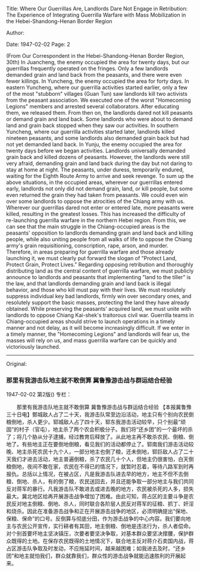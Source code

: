 Title: Where Our Guerrillas Are, Landlords Dare Not Engage in Retribution: The Experience of Integrating Guerrilla Warfare with Mass Mobilization in the Hebei-Shandong-Henan Border Region

Author:

Date: 1947-02-02
Page: 2

(From Our Correspondent in the Hebei-Shandong-Henan Border Region, 30th) In Juancheng, the enemy occupied the area for twenty days, but our guerrillas frequently operated on the fringes. Only a few landlords demanded grain and land back from the peasants, and there were even fewer killings. In Yuncheng, the enemy occupied the area for forty days. In eastern Yuncheng, where our guerrilla activities started earlier, only a few of the most "stubborn" villages (Guan Tun) saw landlords kill two activists from the peasant association. We executed one of the worst "Homecoming Legions" members and arrested several collaborators. After educating them, we released them. From then on, the landlords dared not kill peasants or demand grain and land back. Some landlords who were about to demand land and grain back stopped when they saw our activities. In southern Yuncheng, where our guerrilla activities started later, landlords killed nineteen peasants, and some landlords also demanded grain back but had not yet demanded land back. In Yunju, the enemy occupied the area for twenty days before we began activities. Landlords universally demanded grain back and killed dozens of peasants. However, the landlords were still very afraid, demanding grain and land back during the day but not daring to stay at home at night. The peasants, under duress, temporarily endured, waiting for the Eighth Route Army to arrive and seek revenge. To sum up the above situations, in the occupied areas, wherever our guerrillas entered early, landlords not only did not demand grain, land, or kill people, but some even returned the grain they had taken from peasants. We could even win over some landlords to oppose the atrocities of the Chiang army with us. Wherever our guerrillas dared not enter or entered late, more peasants were killed, resulting in the greatest losses. This has increased the difficulty of re-launching guerrilla warfare in the northern Hebei region. From this, we can see that the main struggle in the Chiang-occupied areas is the peasants' opposition to landlords demanding grain and land back and killing people, while also uniting people from all walks of life to oppose the Chiang army's grain requisitioning, conscription, rape, arson, and murder. Therefore, in areas preparing for guerrilla warfare and those already launching it, we must clearly put forward the slogan of "Protect Land, Protect Grain, Protect Lives." Regarding opposing retribution and thoroughly distributing land as the central content of guerrilla warfare, we must publicly announce to landlords and peasants that implementing "land to the tiller" is the law, and that landlords demanding grain and land back is illegal behavior, and those who kill must pay with their lives. We must resolutely suppress individual key bad landlords, firmly win over secondary ones, and resolutely support the basic masses, protecting the land they have already obtained. While preserving the peasants' acquired land, we must unite with landlords to oppose Chiang Kai-shek's traitorous civil war. Guerrilla teams in Chiang-occupied areas should strive to launch operations in a timely manner and not delay, as it will become increasingly difficult. If we enter in a timely manner, the "Homecoming Legions" and landlords will fear us, the masses will rely on us, and mass guerrilla warfare can be quickly and victoriously launched.



<hr /> 

Original: 


### 那里有我游击队地主就不敢倒算  冀鲁豫游击战与群运结合经验

1947-02-02
第2版()
专栏：

　　那里有我游击队地主就不敢倒算
    冀鲁豫游击战与群运结合经验
    【本报冀鲁豫三十日电】鄄城敌人占了二十天，我游击队常至边沿活动，地主只有个别向农民倒粮倒地，杀人更少。郓城敌人占了四十天，郓东我游击活动较早，只个别最“顽固”的村子（官屯），地主杀了两个农会积极分子。我们将“还乡团”的一个最坏的杀了；将几个胁从分子逮捕，经过教育后释放了。从此地主再不敢杀农民、倒粮、倒地了。有些地主正在要倒地倒粮，看见我们的活动都停止了。郓南我们游击活动较晚、地主杀死农民十九个人，一部分地主也倒了粮，还未倒地，郓巨敌人占了二十天我们才进去活动，地主普遍倒粮，杀了农民几十个人，但地主仍很害怕，白天倒粮倒地，夜间不敢在家，农民在不得已的情况下，就暂时忍着，等待八路军到时再报仇。总括以上情况，在被占区，凡是我游击队进去早的地方，地主不但不去倒粮、倒地、杀人，有的倒了粮，农民送回去，并且还能争取一部分地主与我们共同反对蒋军的暴行。凡我游击队不敢进去或进去晚的地方，农民被杀死的人多，损失最大。冀北地区给再开展游击战争增加了困难。由此可知，蒋占区的主要斗争是农民反对地主倒粮、倒地、杀人，同时联合各阶层人民反对蒋军的征粮、抓丁、奸淫和烧杀。因此在准备游击战争和正在开展游击战争的地区，必须明确提出“保地、保粮、保命”的口号。反倒算与彻底分田，作为游击战争的中心内容。我们要向地主与农民公开宣传，实行耕者有其田，地主倒粮、倒地是违法行为，杀人者偿命。对个别首要坏地主坚决镇压，次要者要坚决争取，对基本群众要坚决撑腰，保护群众既得的土地。在保存农民既得的土地情况下，联合地主反对蒋介石卖国内战，蒋占区游击队争取及时发动，不应拖延时间，越来越困难；如我进去及时，“还乡团”和地主就怕我们，群众就靠我们，群众性的游击战争就能迅速胜利的开展起来。
